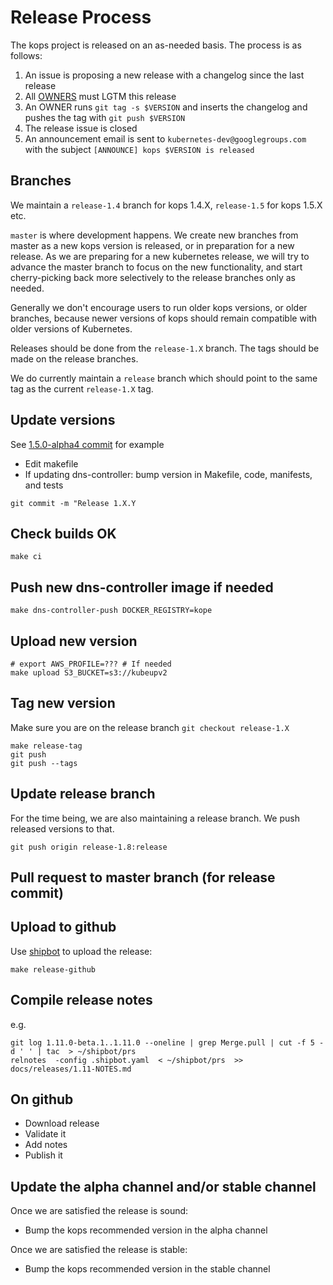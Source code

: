 # Release Process

The kops project is released on an as-needed basis. The process is as follows:

1. An issue is proposing a new release with a changelog since the last release
1. All [OWNERS](https://github.com/kubernetes/kops/blob/master/OWNERS) must LGTM this release
1. An OWNER runs `git tag -s $VERSION` and inserts the changelog and pushes the tag with `git push $VERSION`
1. The release issue is closed
1. An announcement email is sent to `kubernetes-dev@googlegroups.com` with the subject `[ANNOUNCE] kops $VERSION is released`

## Branches

We maintain a `release-1.4` branch for kops 1.4.X, `release-1.5` for kops 1.5.X
etc.

`master` is where development happens.  We create new branches from master as a
new kops version is released, or in preparation for a new release.  As we are
preparing for a new kubernetes release, we will try to advance the master branch
to focus on the new functionality, and start cherry-picking back more selectively
to the release branches only as needed.

Generally we don't encourage users to run older kops versions, or older
branches, because newer versions of kops should remain compatible with older
versions of Kubernetes.

Releases should be done from the `release-1.X` branch.  The tags should be made
on the release branches.

We do currently maintain a `release` branch which should point to the same tag as
the current `release-1.X` tag.


## Update versions

See [1.5.0-alpha4 commit](https://github.com/kubernetes/kops/commit/a60d7982e04c273139674edebcb03c9608ba26a0) for example

* Edit makefile
* If updating dns-controller: bump version in Makefile, code, manifests, and tests

`git commit -m "Release 1.X.Y`

## Check builds OK

```
make ci
```


## Push new dns-controller image if needed

```
make dns-controller-push DOCKER_REGISTRY=kope
```

## Upload new version

```
# export AWS_PROFILE=??? # If needed
make upload S3_BUCKET=s3://kubeupv2
```

## Tag new version

Make sure you are on the release branch `git checkout release-1.X`

```
make release-tag
git push
git push --tags
```

## Update release branch

For the time being, we are also maintaining a release branch.  We push released
versions to that.

`git push origin release-1.8:release`

## Pull request to master branch (for release commit)

## Upload to github

Use [shipbot](https://github.com/kopeio/shipbot) to upload the release:

```
make release-github
```


## Compile release notes

e.g.

```
git log 1.11.0-beta.1..1.11.0 --oneline | grep Merge.pull | cut -f 5 -d ' ' | tac  > ~/shipbot/prs
relnotes  -config .shipbot.yaml  < ~/shipbot/prs  >> docs/releases/1.11-NOTES.md
```

## On github

* Download release
* Validate it
* Add notes
* Publish it

## Update the alpha channel and/or stable channel

Once we are satisfied the release is sound:

* Bump the kops recommended version in the alpha channel

Once we are satisfied the release is stable:

* Bump the kops recommended version in the stable channel
